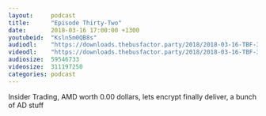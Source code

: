 ```yaml
---
layout:     podcast
title:      "Episode Thirty-Two"
date:       2018-03-16 17:00:00 +1300
youtubeid:  "Ksln5m0QB8s"
audiodl:    "https://downloads.thebusfactor.party/2018/2018-03-16-TBF-32.mp3"
videodl:    "https://downloads.thebusfactor.party/2018/2018-03-16-TBF-32.mp4"
audiosize:  59546733
videosize:  311197250
categories: podcast
---
```

Insider Trading, AMD worth 0.00 dollars, lets encrypt finally deliver, a bunch of AD stuff
